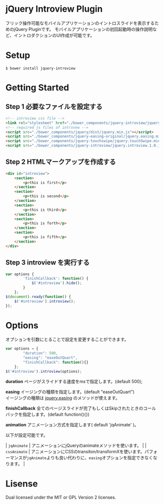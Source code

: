 # jQuery Introview Plugin

フリック操作可能なモバイルアプリケーションのイントロスライドを表示するためのjQuery Pluginです。
モバイルアプリケーションの初回起動時の操作説明など、イントロダクションのUI作成が可能です。

# Setup

```
$ bower install jquery-introview
```

# Getting Started

## Step 1 必要なファイルを設定する

```html
<!-- introview css file -->
<link rel="stylesheet" href="./bower_components/jquery-introview/jquery.introview.css">
<!-- required js files of introvew -->
<script src="./bower_components/jquery/dist/jquery.min.js"></script>
<script src="./bower_components/jquery-easing-original/jquery.easing.min.js"></script>
<script src="./bower_components/jquery-touchswipe/jquery.touchSwipe.min.js"></script>
<script src="./bower_components/jquery-introview/jquery.introview.1.0.js"></script>
```

## Step 2 HTMLマークアップを作成する

```html
<div id="introview">
    <section>
        <p>this is first</p>
    </section>
    <section>
        <p>this is second</p>
    </section>
    <section>
        <p>this is third</p>
    </section>
    <section>
        <p>this is forth</p>
    </section>
    <section>
        <p>this is fifth</p>
    </section>
</div>
```

## Step 3 introview を実行する

```javascript
var options {
        'finishCallback': function() {
            $('#introview').hide();
        }
    };
$(document).ready(function() {
    $('#introview').introview();
});
```

# Options

オプションを引数にとることで設定を変更することができます。

```javascript
var options = {
        "duration": 500,
        "easing": "easeOutQuart",
        "finishCallback": function(){}
    };
$('#introview').introview(options);
```

**duration**
ページがスライドする速度をmsで指定します。(default 500);

**easing**
イージングの種類を指定します。(default "easeOutQuart")  
イージングの種類は [jquery.easing](http://gsgd.co.uk/sandbox/jquery/easing/) のメソッドが使えます。

**finishCallback**
全てのページスライドが完了もしくはSkipされたときのコールバックを指定します。(default function(){})


**animation**
アニメーション方式を指定します( default 'jqAnimate' )。

以下が設定可能です。

| `jqAnimate` | アニメーションにjQueryのanimateメソッドを使います。 |
| `cssAnimate` | アニメーションにCSSのtransiton/transformXを使います。パフォーマンスが`jqAnimate`よりも良い代わりに、`easing`オプションを指定できなくなります。 |

# Lisense

Dual licensed under the MIT or GPL Version 2 licenses.
